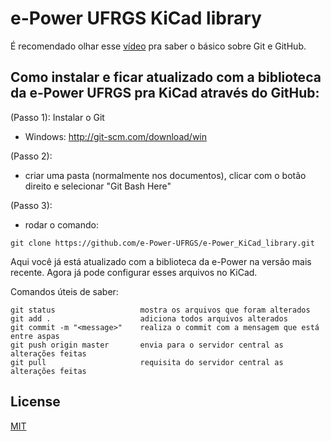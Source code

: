 # e-Power UFRGS KiCad library

É recomendado olhar esse [vídeo](https://www.youtube.com/watch?v=SWYqp7iY_Tc) pra saber o básico sobre Git e GitHub.

## Como instalar e ficar atualizado com a biblioteca da e-Power UFRGS pra KiCad através do GitHub:

(Passo 1): Instalar o Git

- Windows: http://git-scm.com/download/win

(Passo 2):

- criar uma pasta (normalmente nos documentos), clicar com o botão direito e selecionar "Git Bash Here"

(Passo 3): 
- rodar o comando:
```
git clone https://github.com/e-Power-UFRGS/e-Power_KiCad_library.git
```

Aqui você já está atualizado com a biblioteca da e-Power na versão mais recente. Agora já pode configurar esses arquivos no KiCad.

Comandos úteis de saber:
```
git status                   mostra os arquivos que foram alterados
git add .                    adiciona todos arquivos alterados
git commit -m "<message>"    realiza o commit com a mensagem que está entre aspas
git push origin master       envia para o servidor central as alterações feitas
git pull                     requisita do servidor central as alterações feitas
````

## License
[MIT](https://choosealicense.com/licenses/mit/)
